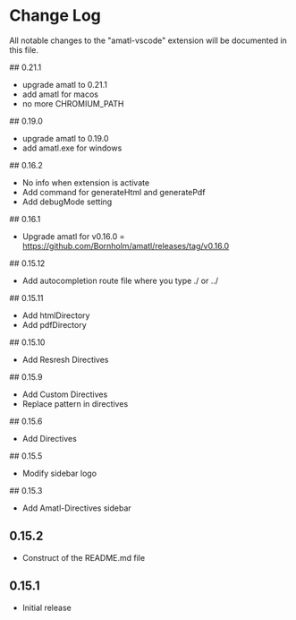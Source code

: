 # Change Log

All notable changes to the "amatl-vscode" extension will be documented in this file.

## 0.21.1

- upgrade amatl to 0.21.1
- add amatl for macos
- no more CHROMIUM_PATH

## 0.19.0

- upgrade amatl to 0.19.0
- add amatl.exe for windows

## 0.16.2

- No info when extension is activate
- Add command for generateHtml and generatePdf
- Add debugMode setting

## 0.16.1

- Upgrade amatl for v0.16.0 = https://github.com/Bornholm/amatl/releases/tag/v0.16.0

## 0.15.12

- Add autocompletion route file where you type ./ or ../

## 0.15.11

- Add htmlDirectory
- Add pdfDirectory

## 0.15.10

- Add Resresh Directives

## 0.15.9

- Add Custom Directives
- Replace pattern in directives

## 0.15.6

- Add Directives

## 0.15.5

- Modify sidebar logo

## 0.15.3

- Add Amatl-Directives sidebar

## 0.15.2

- Construct of the README.md file

## 0.15.1

- Initial release